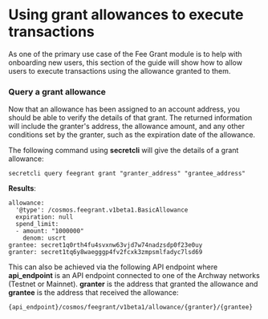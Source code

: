 # Using grant allowances to execute transactions

As one of the primary use case of the Fee Grant module is to help with onboarding new users, this section of the guide will show how to allow users to execute transactions using the allowance granted to them.

### Query a grant allowance <a href="#query-a-grant-allowance" id="query-a-grant-allowance"></a>

Now that an allowance has been assigned to an account address, you should be able to verify the details of that grant. The returned information will include the granter's address, the allowance amount, and any other conditions set by the granter, such as the expiration date of the allowance.

The following command using **secretcli** will give the details of a grant allowance:

```
secretcli query feegrant grant "granter_address" "grantee_address" 
```

**Results**:

```
allowance:
  '@type': /cosmos.feegrant.v1beta1.BasicAllowance
  expiration: null
  spend_limit:
  - amount: "1000000"
    denom: uscrt
grantee: secret1q0rth4fu4svxnw63vjd7w74nadzsdp0f23e0uy
granter: secret1tq6y8waegggp4fv2fcxk3zmpsmlfadyc7lsd69
```

This can also be achieved via the following API endpoint where **api\_endpoint** is an API endpoint connected to one of the Archway networks (Testnet or Mainnet). **granter** is the address that granted the allowance and **grantee** is the address that received the allowance:

```
{api_endpoint}/cosmos/feegrant/v1beta1/allowance/{granter}/{grantee}
```
